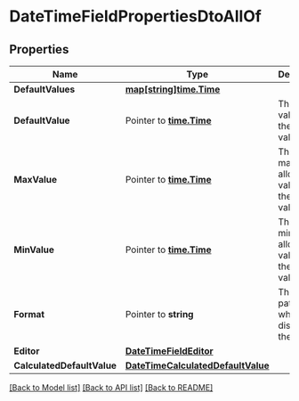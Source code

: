 # DateTimeFieldPropertiesDtoAllOf

## Properties

Name | Type | Description | Notes
------------ | ------------- | ------------- | -------------
**DefaultValues** | [**map[string]time.Time**](time.Time.md) |  | [optional] 
**DefaultValue** | Pointer to [**time.Time**](time.Time.md) | The default value for the field value. | [optional] 
**MaxValue** | Pointer to [**time.Time**](time.Time.md) | The maximum allowed value for the field value. | [optional] 
**MinValue** | Pointer to [**time.Time**](time.Time.md) | The minimum allowed value for the field value. | [optional] 
**Format** | Pointer to **string** | The format pattern when displayed in the UI. | [optional] 
**Editor** | [**DateTimeFieldEditor**](DateTimeFieldEditor.md) |  | [optional] 
**CalculatedDefaultValue** | [**DateTimeCalculatedDefaultValue**](DateTimeCalculatedDefaultValue.md) |  | [optional] 

[[Back to Model list]](../README.md#documentation-for-models) [[Back to API list]](../README.md#documentation-for-api-endpoints) [[Back to README]](../README.md)


